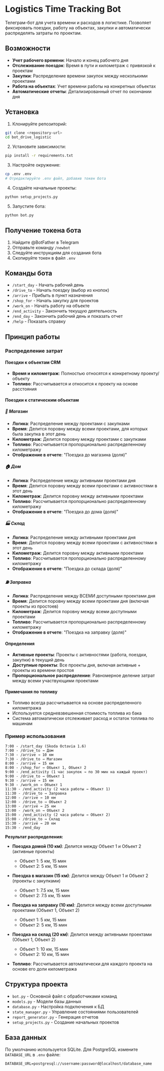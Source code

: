 # Logistics Time Tracking Bot

Телеграм-бот для учета времени и расходов в логистике. Позволяет фиксировать поездки, работу на объектах, закупки и автоматически распределять затраты по проектам.

## Возможности

- **Учет рабочего времени**: Начало и конец рабочего дня
- **Отслеживание поездок**: Время в пути и километраж с привязкой к проектам
- **Закупки**: Распределение времени закупок между несколькими проектами
- **Работа на объектах**: Учет времени работы на конкретных объектах
- **Автоматические отчеты**: Детализированный отчет по окончании дня

## Установка

1. Клонируйте репозиторий:
```bash
git clone <repository-url>
cd bot_drive_logistic
```

2. Установите зависимости:
```bash
pip install -r requirements.txt
```

3. Настройте окружение:
```bash
cp .env .env
# Отредактируйте .env файл, добавив токен бота
```

4. Создайте начальные проекты:
```bash
python setup_projects.py
```

5. Запустите бота:
```bash
python bot.py
```

## Получение токена бота

1. Найдите @BotFather в Telegram
2. Отправьте команду `/newbot`
3. Следуйте инструкциям для создания бота
4. Скопируйте токен в файл `.env`

## Команды бота

- `/start_day` - Начать рабочий день
- `/drive_to` - Начать поездку (выбор из кнопок)
- `/arrive` - Прибыть в пункт назначения
- `/shop_for` - Начать закупку для проектов
- `/work_on` - Начать работу на объекте
- `/end_activity` - Закончить текущую деятельность
- `/end_day` - Закончить рабочий день и показать отчет
- `/help` - Показать справку

## Принцип работы

### Распределение затрат

#### Поездки к объектам CRM
- **Время и километраж**: Полностью относятся к конкретному проекту/объекту
- **Топливо**: Рассчитывается и относится к проекту на основе расстояния

#### Поездки к статическим объектам

##### 🏪 **Магазин**
- **Логика**: Распределение между проектами с закупками
- **Время**: Делится поровну между всеми проектами, для которых была закупка в этот день
- **Километраж**: Делится поровну между проектами с закупками  
- **Топливо**: Рассчитывается пропорционально распределенному километражу
- **Отображение в отчете**: "Поездка до магазина (доля)"

##### 🏠 **Дом**
- **Логика**: Распределение между активными проектами дня
- **Время**: Делится поровну между всеми проектами с активностями в этот день
- **Километраж**: Делится поровну между активными проектами
- **Топливо**: Рассчитывается пропорционально распределенному километражу
- **Отображение в отчете**: "Поездка до дома (доля)"

##### 🏭 **Склад**
- **Логика**: Распределение между активными проектами дня  
- **Время**: Делится поровну между всеми проектами с активностями в этот день
- **Километраж**: Делится поровну между активными проектами
- **Топливо**: Рассчитывается пропорционально распределенному километражу
- **Отображение в отчете**: "Поездка до склада (доля)"

##### ⛽ **Заправка**
- **Логика**: Распределение между ВСЕМИ доступными проектами дня
- **Время**: Делится поровну между всеми проектами дня (включая проекты из простоев)
- **Километраж**: Делится поровну между всеми доступными проектами
- **Топливо**: Рассчитывается пропорционально распределенному километражу
- **Отображение в отчете**: "Поездка на заправку (доля)"

#### Определения

- **Активные проекты**: Проекты с активностями (работа, поездки, закупки) в текущий день
- **Доступные проекты**: Все проекты дня, включая активные + проекты из времени простоя
- **Пропорциональное распределение**: Равномерное деление затрат между всеми участвующими проектами

#### Примечания по топливу

- Топливо всегда рассчитывается на основе распределенного километража
- Используется средневзвешенная стоимость топлива из бака
- Система автоматически отслеживает расход и остаток топлива по машинам

### Пример использования

```
7:00 - /start_day (Skoda Octavia 1.6)
7:00 - /drive_to → Дом
7:30 - /arrive → 10 км
7:30 - /drive_to → Магазин  
8:00 - /arrive → 15 км
8:00 - /shop_for → Объект 1, Объект 2
9:00 - /end_activity (1 час закупок → по 30 мин на каждый проект)
9:00 - /drive_to → Объект 1
9:30 - /arrive → 15 км
9:30 - /work_on → Объект 1
11:30 - /end_activity (2 часа работы → Объект 1)
11:30 - /drive_to → Заправка
12:00 - /arrive → 10 км
12:00 - /drive_to → Объект 2
13:00 - /arrive → 25 км
13:00 - /work_on → Объект 2
15:00 - /end_activity (2 часа работы → Объект 2)
15:00 - /drive_to → Склад
15:30 - /arrive → 20 км
15:30 - /end_day
```

**Результат распределения:**

- **Поездка домой (10 км)**: Делится между Объект 1 и Объект 2 (активные проекты)
  - Объект 1: 5 км, 15 мин
  - Объект 2: 5 км, 15 мин

- **Поездка в магазин (15 км)**: Делится между Объект 1 и Объект 2 (проекты с закупками)
  - Объект 1: 7.5 км, 15 мин
  - Объект 2: 7.5 км, 15 мин

- **Поездка на заправку (10 км)**: Делится между всеми доступными проектами (Объект 1, Объект 2)
  - Объект 1: 5 км, 15 мин
  - Объект 2: 5 км, 15 мин

- **Поездка на склад (20 км)**: Делится между активными проектами (Объект 1, Объект 2)
  - Объект 1: 10 км, 15 мин
  - Объект 2: 10 км, 15 мин

- **Топливо**: Рассчитывается автоматически для каждого проекта на основе его доли километража

## Структура проекта

- `bot.py` - Основной файл с обработчиками команд
- `models.py` - Модели базы данных
- `database.py` - Настройка подключения к БД
- `state_manager.py` - Управление состояниями пользователей
- `report_generator.py` - Генерация отчетов
- `setup_projects.py` - Создание начальных проектов

## База данных

По умолчанию используется SQLite. Для PostgreSQL измените `DATABASE_URL` в `.env` файле:
```
DATABASE_URL=postgresql://username:password@localhost/database_name
```